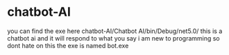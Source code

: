 # chatbot-AI
you can find the exe here
chatbot-AI/Chatbot AI/bin/Debug/net5.0/
this is a chatbot ai and it will respond to what you say
i am new to programming so dont hate on this the exe is named bot.exe
